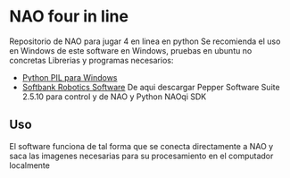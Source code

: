 # NAO four in line
Repositorio de NAO para jugar 4 en linea en python
Se recomienda el uso en Windows de este software en Windows, pruebas en ubuntu no concretas
Librerias y programas necesarios:

* [Python PIL para Windows](http://www.pythonware.com/products/pil/)
* [Softbank Robotics Software](https://community.ald.softbankrobotics.com/en/resources/software/language/en-gb/field_software_type/sdk) De aqui descargar Pepper Software Suite 2.5.10 para control y de NAO y Python NAOqi SDK


## Uso
El software funciona de tal forma que se conecta directamente a NAO y saca las imagenes necesarias para su procesamiento en el computador localmente
